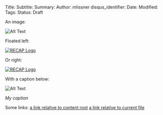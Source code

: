 Title:
Subtitle:
Summary:
Author: mlissner
disqus_identifier:
Date:
Modified:
Tags:
Status: Draft


An image:

![Alt Text]({filename}/images/han.jpg)

Floated left:

<div class="left-image">
    <a href="http://recapthelaw.org">
        <img src="{filename}/images/recap_r-150x150.png"
             alt="RECAP Logo"/>
    </a>
</div>

Or right:

<div class="right-image">
    <a href="http://recapthelaw.org">
        <img src="{filename}/images/recap_r-150x150.png"
             alt="RECAP Logo"/>
    </a>
</div>

With a caption below:

![Alt Text]({filename}/images/han.jpg)

*My caption*

Some links:
[a link relative to content root]({filename}/article1.md)
[a link relative to current file]({filename}../article1.md)
